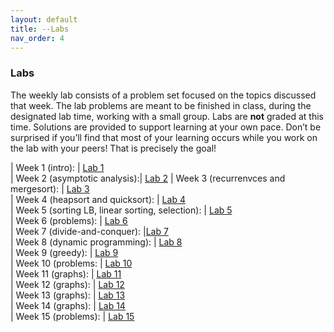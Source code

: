 ```yaml
---
layout: default 
title: --Labs 
nav_order: 4
---
```


### Labs 

The weekly lab consists of a problem set focused on the topics discussed that week. The lab problems are meant to be finished in class, during the designated lab time, working with a small group. Labs are __not__ graded at this time. Solutions are provided to support learning at your own pace.  Don’t be surprised if you’ll find that most of your learning occurs while you work on the lab with your peers! That is precisely the goal!


| Week 1 (intro):  | [Lab 1](docs/week1-lab.pdf)  
| Week 2 (asymptotic analysis):|  [Lab 2](docs/week2-lab.pdf) 
| Week 3 (recurrenvces and mergesort):  | [Lab 3](docs/week3-lab.pdf)   
| Week 4 (heapsort and quicksort): |   [Lab 4](docs/week4-lab.pdf)   
| Week 5 (sorting LB, linear sorting, selection): |  [Lab 5](docs/week5-lab.pdf)   
| Week 6 (problems): |  [Lab 6](docs/week6-lab.pdf)   
| Week 7 (divide-and-conquer):   |[Lab 7](docs/week7-lab.pdf)  
| Week 8 (dynamic programming): |   [Lab 8](docs/week8-lab.pdf)   
| Week 9 (greedy): |  [Lab 9](docs/week9-lab.pdf)   
| Week 10 (problems: | [Lab 10](docs/week10-lab.pdf)  
| Week 11 (graphs):  | [Lab 11](docs/week11-lab.pdf)  
| Week 12 (graphs):  | [Lab 12](docs/week12-lab.pdf)   
| Week 13 (graphs):  | [Lab 13](docs/week13-lab.pdf)  
| Week 14 (graphs):  | [Lab 14](docs/week14-lab.pdf)   
| Week 15 (problems): | [Lab 15](docs/week15-lab.pdf)   

